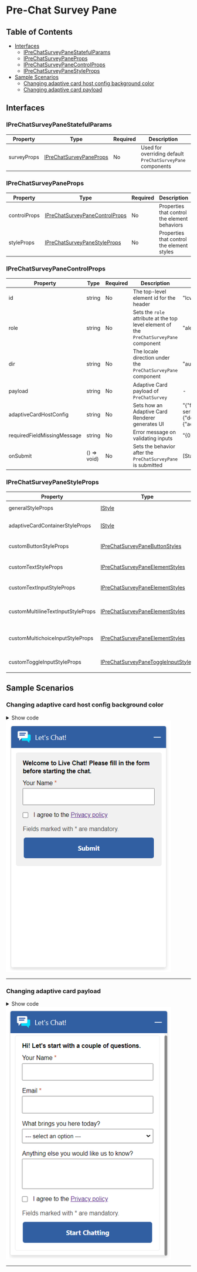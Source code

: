 # Pre-Chat Survey Pane

## Table of Contents
- [Interfaces](#interfaces)
    - [IPreChatSurveyPaneStatefulParams](#iprechatsurveypanestatefulparams)
    - [IPreChatSurveyPaneProps](#iprechatsurveypaneprops)
    - [IPreChatSurveyPaneControlProps](#iprechatsurveypanecontrolprops)
    - [IPreChatSurveyPaneStyleProps](#iprechatsurveypanestyleprops)
- [Sample Scenarios](#sample-scenarios)
    - [Changing adaptive card host config background color](#changing-adaptive-card-host-config-background-color)
    - [Changing adaptive card payload](#changing-adaptive-card-payload)

## Interfaces

### IPreChatSurveyPaneStatefulParams

| Property | Type | Required | Description | Default |
| --- | --- | --- | --- | --- |
| surveyProps | [IPreChatSurveyPaneProps](#iprechatsurveypaneprops) | No | Used for overriding default `PreChatSurveyPane` components | - |

### IPreChatSurveyPaneProps

| Property | Type | Required | Description | Default |
| --- | --- | --- | --- | --- |
| controlProps | [IPreChatSurveyPaneControlProps](#iprechatsurveypanecontrolprops) | No | Properties that control the element behaviors | [defaultPreChatSurveyPaneControlProps](../../chat-components//src/components/prechatsurveypane/common/defaultProps/defaultPreChatSurveyPaneControlProps.ts) |
| styleProps | [IPreChatSurveyPaneStyleProps](#iprechatsurveypanestyleprops) | No | Properties that control the element styles | [defaultPreChatSurveyPaneStyles.ts](../../chat-components/src/components/prechatsurveypane/common/defaultProps/defaultStyles/defaultPreChatSurveyPaneStyles.ts) |

### IPreChatSurveyPaneControlProps

| Property | Type | Required | Description | Default |
| --- | --- | --- | --- | --- |
| id | string | No | The top-level element id for the header | "lcw-prechat-survey-pane-default" |
| role | string | No | Sets the `role` attribute at the top level element of the `PreChatSurveyPane` component | "alert" |
| dir | string | No | The locale direction under the `PreChatSurveyPane` component | "auto" |
| payload | string | No | Adaptive Card payload of `PreChatSurvey` | - |
| adaptiveCardHostConfig | string | No | Sets how an Adaptive Card Renderer generates UI | "{\"fontFamily\":\"Segoe UI, Helvetica Neue, sans-serif\",\"containerStyles\":{\"default\":{\"foregroundColors\":{\"default\":{\"default\":\"#000000\"}},\"backgroundColor\":\"#FFFFFF\"}},\"actions\":{\"actionsOrientation\":\"Vertical\",\"actionAlignment\":\"stretch\"}}" |
| requiredFieldMissingMessage | string | No | Error message on validating inputs | "{0} field is required" |
| onSubmit | () => void) | No | Sets the behavior after the `PreChatSurveyPane` is submitted | [Starts the chat flow] |

### IPreChatSurveyPaneStyleProps

| Property | Type | Required | Description | Default |
| --- | --- | --- | --- | --- |
| generalStyleProps | [IStyle](https://github.com/microsoft/fluentui/blob/master/packages/merge-styles/src/IStyle.ts) | No | Overall styles of `PreChatSurveyPane` | [defaultGeneralPreChatSurveyPaneStyleProps](./../../chat-widget/src/components/prechatsurveypanestateful/common/defaultStyles/defaultGeneralPreChatSurveyPaneStyleProps.ts)
| adaptiveCardContainerStyleProps | [IStyle](https://github.com/microsoft/fluentui/blob/master/packages/merge-styles/src/IStyle.ts) | No | Styles of the adaptive card container | [defaultPreChatSurveyPaneACContainerStyles.ts](../../chat-components/src/components/prechatsurveypane/common/defaultProps/defaultStyles/defaultPreChatSurveyPaneACContainerStyles.ts) |
| customButtonStyleProps | [IPreChatSurveyPaneButtonStyles](../../chat-components/src/components/prechatsurveypane/interfaces/IPreChatSurveyPaneButtonStyles.ts) | No | Styles of the `PreChatSurveyPane` submit button | [defaultPreChatSurveyPaneButtonStyles.ts](../../chat-components/src/components/prechatsurveypane/common/defaultProps/defaultStyles/defaultPreChatSurveyPaneButtonStyles.ts) |
| customTextStyleProps | [IPreChatSurveyPaneElementStyles](../../chat-components/src/components/prechatsurveypane/interfaces/IPreChatSurveyPaneElementStyles.ts) | No | Styles of the `PreChatSurveyPane` texts | - |
| customTextInputStyleProps | [IPreChatSurveyPaneElementStyles](../../chat-components/src/components/prechatsurveypane/interfaces/IPreChatSurveyPaneElementStyles.ts) | No | Styles of the `PreChatSurveyPane` text inputs | [defaultPreChatSurveyPaneTextInputStyles.ts](../../chat-components/src/components/prechatsurveypane/common/defaultProps/defaultStyles/defaultPreChatSurveyPaneTextInputStyles.ts) |
| customMultilineTextInputStyleProps | [IPreChatSurveyPaneElementStyles](../../chat-components/src/components/prechatsurveypane/interfaces/IPreChatSurveyPaneElementStyles.ts) | No | Styles of the `PreChatSurveyPane` multiple text inputs | [defaultPreChatSurveyPaneMultilineTextInputStyles.ts](../../chat-components/src/components/prechatsurveypane/common/defaultProps/defaultStyles/defaultPreChatSurveyPaneMultilineTextInputStyles.ts) |
| customMultichoiceInputStyleProps | [IPreChatSurveyPaneElementStyles](../../chat-components/src/components/prechatsurveypane/interfaces/IPreChatSurveyPaneElementStyles.ts) | No | Styles of the `PreChatSurveyPane` multiple choice inputs | [defaultPreChatSurveyPaneMultichoiceInputStyles.ts](../../chat-components/src/components/prechatsurveypane/common/defaultProps/defaultStyles/defaultPreChatSurveyPaneMultichoiceInputStyles.ts) |
| customToggleInputStyleProps | [IPreChatSurveyPaneToggleInputStyles](../../chat-components/src/components/prechatsurveypane/interfaces/IPreChatSurveyPaneToggleInputStyles.ts) | No | Styles of the `PreChatSurveyPane` toggle inputs | [defaultPreChatSurveyPaneToggleInputStyles.ts](../../chat-components/src/components/prechatsurveypane/common/defaultProps/defaultStyles/defaultPreChatSurveyPaneToggleInputStyles.ts) |

## Sample Scenarios

### Changing adaptive card host config background color
<details>
    <summary> Show code</summary>

```tsx
...
const adaptiveCardHostConfig = {
    fontFamily: "arial, serif", // font family
    actions: {
        actionAlignment: "stretch",
        actionsOrientation: "Vertical"
    },
    containerStyles: {
        default: {
            backgroundColor: "#f1f1f1", // background color
            foregroundColors: {
                default: {
                    default: "#000" // font color
                }
            }
        }
    }
};

liveChatWidgetProps = {
    ...liveChatWidgetProps,
    preChatSurveyPaneProps: {
        controlProps: {
            adaptiveCardHostConfig: JSON.stringify(adaptiveCardHostConfig),
        }
    }
};
...
```
</details>

<img src="../.attachments/customizations-prechat-adaptive-card-host-config-change-background-color.png" width="450">

----------

### Changing adaptive card payload
<details>
    <summary> Show code</summary>

```tsx
...
const payload = {
    "$schema": "http://adaptivecards.io/schemas/adaptive-card.json",
    "type": "AdaptiveCard",
    "version": "1.1",
    "body": [
        {
            "type": "TextBlock",
            "weight": "bolder",
            "text": "Hi! Let's start with a couple of questions."
        },
        {
            "type": "Input.Text",
            "id": "1e5e4e7a-8f0b-ec11-b6e6-000d3a305d38",
            "label": "Your Name",
            "maxLength": 100,
            "isRequired": true,
            "errorMessage": "Name is required"
        },
        {
            "type": "Input.Text",
            "id": "487eee2b-41df-4548-bdfa-d27e8f123502",
            "label": "Email",
            "maxLength": 100,
            "isRequired": true,
            "errorMessage": "Email is required"
        },
        {
            "type": "Input.ChoiceSet",
            "id": "e4bdf7cb-995e-ec11-8f8f-000d3a31376e",
            "label": "What brings you here today?",
            "isMultiSelect": false,
            "value": "1",
            "style": "compact",
            "choices": [
                {
                    "title": "--- select an option ---",
                    "value": "1"
                },
                {
                    "title": "Product Question",
                    "value": "2"
                },
                {
                    "title": "Billing Question",
                    "value": "3"
                },
                {
                    "title": "Support Question",
                    "value": "4"
                },
                {
                    "title": "Others",
                    "value": "5"
                }
            ]
        },
        {
            "type": "Input.Text",
            "id": "7f8f5d6d-995e-ec11-8f8f-000d3a31376e",
            "label": "Anything else you would like us to know?",
            "style": "text",
            "isMultiline": true,
            "maxLength": 250
        },
        {
            "type": "Input.Toggle",
            "id": "b26011d2-995e-ec11-8f8f-000d3a31376e",
            "title": "I agree to the [Privacy policy](https://privacy.microsoft.com/en-us/privacystatement)",
            "valueOn": "True",
            "valueOff": "False",
            "value": "false"
        },
        {
            "type": "TextBlock",
            "isSubtle": true,
            "text": "Fields marked with * are mandatory.",
            "wrap": true
        }
    ],
    "actions": [
        {
            "type": "Action.Submit",
            "title": "Start Chatting",
            "data": {
                "Type": "InputSubmit"
            }
        }
    ]
}

liveChatWidgetProps = {
    ...liveChatWidgetProps,
    preChatSurveyPaneProps: {
        controlProps: {
            payload: JSON.stringify(payload),
        }
    }
};
...
```
</details>

<img src="../.attachments/customizations-prechat-custom-adaptive-card-payload.png" width="450">

----------

